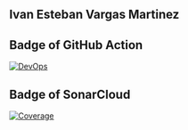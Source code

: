 ## Ivan Esteban Vargas Martinez

## Badge of GitHub Action
[![DevOps](https://github.com/estedosunidos/WMG-DEVOPS-IVAN-VARGAS--MARTINEZ/actions/workflows/CI.yml/badge.svg?branch=develop)](https://github.com/estedosunidos/WMG-DEVOPS-IVAN-VARGAS--MARTINEZ/actions/workflows/CI.yml)

## Badge of SonarCloud
[![Coverage](https://sonarcloud.io/api/project_badges/measure?project=ivanvargas_devops_24&metric=coverage)](https://sonarcloud.io/summary/new_code?id=ivanvargas_devops_24)
